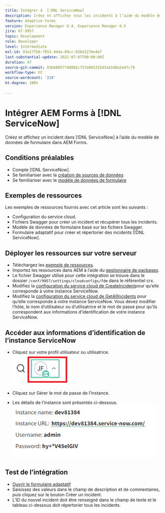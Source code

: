 ```yaml
---
title: Intégrer à  [!DNL ServiceNow]
description: Créez et affichez tous les incidents à l’aide du modèle de données de formulaire.
feature: Adaptive Forms
version: Experience Manager 6.4, Experience Manager 6.5
jira: KT-9957
topic: Development
role: Developer
level: Intermediate
exl-id: 93a177b0-7852-44da-89cc-836d127be4e7
last-substantial-update: 2022-07-07T00:00:00Z
duration: 47
source-git-commit: 03b68057748892c757e0b5315d3a41d0a2e4fc79
workflow-type: ht
source-wordcount: '228'
ht-degree: 100%

---
```


# Intégrer AEM Forms à [!DNL ServiceNow]

Créez et affichez un incident dans [!DNL ServiceNow] à l’aide du modèle de données de formulaire dans AEM Forms.

## Conditions préalables

* Compte [!DNL ServiceNow].
* Se familiariser avec la [création de sources de données](https://experienceleague.adobe.com/docs/experience-manager-learn/forms/ic-web-channel-tutorial/parttwo.html?lang=fr)
* Se familiariser avec le [modèle de données de formulaire](https://experienceleague.adobe.com/docs/experience-manager-65/forms/form-data-model/create-form-data-models.html?lang=fr)

## Exemples de ressources

Les exemples de ressources fournis avec cet article sont les suivants :

* Configuration du service cloud.
* Fichiers Swagger pour créer un incident et récupérer tous les incidents.
* Modèle de données de formulaire basé sur les fichiers Swagger.
* Formulaire adaptatif pour créer et répertorier des incidents [!DNL ServiceNow].

## Déployer les ressources sur votre serveur

* Téléchargez les [exemple de ressources](assets/service-now.zip).
* Importez les ressources dans AEM à l’aide du [gestionnaire de packages](http://localhost:4502/crx/packmgr/index.jsp).
* Le fichier Swagger utilisé pour cette intégration se trouve dans le dossier ```/conf/9957/settings/cloudconfigs/fdm``` dans le référentiel crx.
* Modifiez la [configuration du service cloud de CreateIncident](http://localhost:4502/mnt/overlay/fd/fdm/gui/components/admin/fdmcloudservice/properties.html?item=%2Fconf%2F9957%2Fsettings%2Fcloudconfigs%2Ffdm%2Fcreateincident)pour qu’elle corresponde à votre instance ServiceNow.
* Modifiez la [configuration du service cloud de GetAllIncidents](http://localhost:4502/mnt/overlay/fd/fdm/gui/components/admin/fdmcloudservice/properties.html?item=%2Fconf%2F9957%2Fsettings%2Fcloudconfigs%2Ffdm%2Fgetallincidents) pour qu’elle corresponde à votre instance ServiceNow. Vous devez modifier l’hôte, le nom d’utilisateur ou d’utilisatrice et le mot de passe pour qu’ils correspondent aux informations d’identification de votre instance ServiceNow.

## Accéder aux informations d’identification de l’instance ServiceNow

* Cliquez sur votre profil utilisateur ou utilisatrice.
  ![Clic sur le profil utilisateur ou utilisatrice.](assets/snow-1.png)

* Cliquez sur Gérer le mot de passe de l’instance.
* Les détails de l’instance sont présentés ci-dessous.
  ![Détails de l’instance.](assets/snow-3.png)

## Test de l’intégration

* [Ouvrir le formulaire adaptatif](http://localhost:4502/content/dam/formsanddocuments/create-incident-in-service-now/jcr:content?wcmmode=disabled)
* Saisissez des valeurs dans le champ de description et de commentaires, puis cliquez sur le bouton Créer un incident.
* L’ID du nouvel incident doit être renseigné dans le champ de texte et le tableau ci-dessous doit répertorier tous les incidents.
